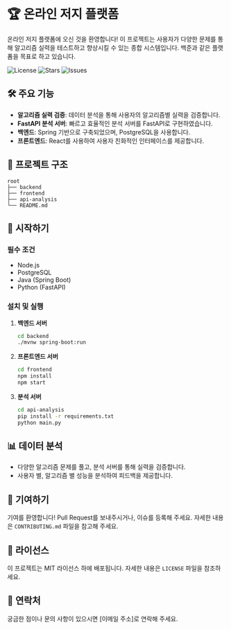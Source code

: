 # 🏆 온라인 저지 플랫폼

온라인 저지 플랫폼에 오신 것을 환영합니다! 이 프로젝트는 사용자가 다양한 문제를 통해 알고리즘 실력을 테스트하고 향상시킬 수 있는 종합 시스템입니다. 백준과 같은 플랫폼을 목표로 하고 있습니다.

![License](https://img.shields.io/github/license/judgement-study/judgement) ![Stars](https://img.shields.io/github/stars/judgement-study/judgement) ![Issues](https://img.shields.io/github/issues/judgement-study/judgement)

## 🛠️ 주요 기능

- **알고리즘 실력 검증**: 데이터 분석을 통해 사용자의 알고리즘별 실력을 검증합니다.
- **FastAPI 분석 서버**: 빠르고 효율적인 분석 서버를 FastAPI로 구현하였습니다.
- **백엔드**: Spring 기반으로 구축되었으며, PostgreSQL을 사용합니다.
- **프론트엔드**: React를 사용하여 사용자 친화적인 인터페이스를 제공합니다.

## 📂 프로젝트 구조

```plaintext
root
├── backend
├── frontend
├── api-analysis
└── README.md

```

## 🚀 시작하기

### 필수 조건

- Node.js
- PostgreSQL
- Java (Spring Boot)
- Python (FastAPI)

### 설치 및 실행

1. **백엔드 서버**
    ```bash
    cd backend
    ./mvnw spring-boot:run
    ```

2. **프론트엔드 서버**
    ```bash
    cd frontend
    npm install
    npm start
    ```

3. **분석 서버**
    ```bash
    cd api-analysis
    pip install -r requirements.txt
    python main.py
    ```

## 📊 데이터 분석

- 다양한 알고리즘 문제를 풀고, 분석 서버를 통해 실력을 검증합니다.
- 사용자 별, 알고리즘 별 성능을 분석하여 피드백을 제공합니다.

## 🤝 기여하기

기여를 환영합니다! Pull Request를 보내주시거나, 이슈를 등록해 주세요. 자세한 내용은 `CONTRIBUTING.md` 파일을 참고해 주세요.

## 📄 라이선스

이 프로젝트는 MIT 라이선스 하에 배포됩니다. 자세한 내용은 `LICENSE` 파일을 참조하세요.

## 📧 연락처

궁금한 점이나 문의 사항이 있으시면 [이메일 주소]로 연락해 주세요.
